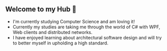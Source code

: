 ## Welcome to my Hub 👋

- I'm currently studying Computer Science and am loving it!
- Currently my studies are taking me through the world of C# with WPF, Web clients and distributed networks.
- I have enjoyed learning about architectural software design and will try to better myself in upholding a high standard.

<!--
**Nessumsa/Nessumsa** is a ✨ _special_ ✨ repository because its `README.md` (this file) appears on your GitHub profile.

Here are some ideas to get you started:

- 🔭 I’m currently working on ...
- 🌱 I’m currently learning ...
- 👯 I’m looking to collaborate on ...
- 🤔 I’m looking for help with ...
- 💬 Ask me about ...
- 📫 How to reach me: ...
- 😄 Pronouns: ...
- ⚡ Fun fact: ...
-->

